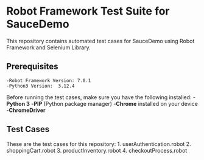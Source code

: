 # Robot Framework Test Suite for SauceDemo
This repository contains automated test cases for SauceDemo using Robot Framework and Selenium Library.

## Prerequisites
    -Robot Framework Version: 7.0.1
    -Python3 Version:  3.12.4

Before running the test cases, make sure you have the following installed:
    -**Python 3**
    -**PIP** (Python package manager)
    -**Chrome** installed on your device
    -**ChromeDriver**

## Test Cases 
These are the test cases for this repository:
    1. userAuthentication.robot
    2. shoppingCart.robot
    3. productInventory.robot
    4. checkoutProcess.robot
